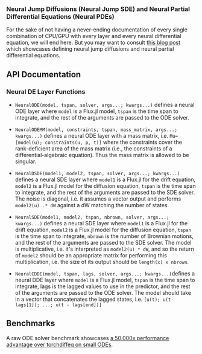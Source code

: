 ### Neural Jump Diffusions (Neural Jump SDE) and Neural Partial Differential Equations (Neural PDEs)

For the sake of not having a never-ending documentation of every single
combination of CPU/GPU with every layer and every neural differential equation,
we will end here. But you may want to consult [this blog
post](http://www.stochasticlifestyle.com/neural-jump-sdes-jump-diffusions-and-neural-pdes/)
which showcases defining neural jump diffusions and neural partial differential
equations.

## API Documentation

### Neural DE Layer Functions

- `NeuralODE(model, tspan, solver, args...; kwargs...)` defines a neural ODE
  layer where `model` is a Flux.jl model, `tspan` is the time span to integrate,
  and the rest of the arguments are passed to the ODE solver.

- `NeuralODEMM(model, constraints, tspan, mass_matrix, args...; kwargs...)`
  defines a neural ODE layer with a mass matrix, i.e. `Mu=[model(u);
  constraints(u, p, t)]` where the constraints cover the rank-deficient area of
  the mass matrix (i.e., the constraints of a differential-algebraic equation).
  Thus the mass matrix is allowed to be singular.

- `NeuralDSDE(model1, model2, tspan, solver, args...; kwargs...)` defines a
  neural SDE layer where `model1` is a Flux.jl for the drift equation, `model2`
  is a Flux.jl model for the diffusion equation, `tspan` is the time span to
  integrate, and the rest of the arguments are passed to the SDE solver. The
  noise is diagonal, i.e. it assumes a vector output and performs `model2(u) .*
  dW` against a dW matching the number of states.

- `NeuralSDE(model1, model2, tspan, nbrown, solver, args...; kwargs...)` defines
  a neural SDE layer where `model1` is a Flux.jl for the drift equation,
  `model2` is a Flux.jl model for the diffusion equation, `tspan` is the time
  span to integrate, `nbrown` is the number of Brownian motions, and the rest of
  the arguments are passed to the SDE solver. The model is multiplicative, i.e.
  it's interpreted as `model2(u) * dW`, and so the return of `model2` should be
  an appropriate matrix for performing this multiplication, i.e. the size of its
  output should be `length(x) x nbrown`.

- `NeuralCDDE(model, tspan, lags, solver, args...; kwargs...)`defines a neural
  DDE layer where `model` is a Flux.jl model, `tspan` is the time span to
  integrate, lags is the lagged values to use in the predictor, and the rest of
  the arguments are passed to the ODE solver. The model should take in a vector
  that concatenates the lagged states, i.e. `[u(t); u(t-lags[1]); ...; u(t -
  lags[end])]`

## Benchmarks

A raw ODE solver benchmark showcases [a 50,000x performance advantage over
torchdiffeq on small
ODEs](https://gist.github.com/ChrisRackauckas/cc6ac746e2dfd285c28e0584a2bfd320).
